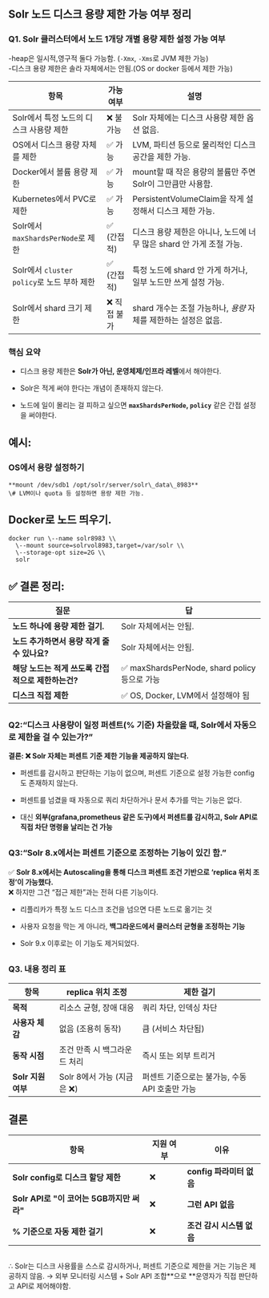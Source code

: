 
## Solr 노드 디스크 용량 제한 가능 여부 정리

### Q1. Solr 클러스터에서 노드 1개당 개별 용량 제한 설정 가능 여부

\-heap은 일시적,영구적 둘다 가능함. (`-Xmx`, `-Xms`로 JVM 제한 가능)  
\-디스크 용량 제한은 솔라 자체에서는 안됨.(OS or docker 등에서 제한 가능)

| 항목 | 가능 여부 | 설명 |
| ----- | ----- | ----- |
| Solr에서 특정 노드의 디스크 사용량 제한 | ❌ 불가능 | Solr 자체에는 디스크 사용량 제한 옵션 없음. |
| OS에서 디스크 용량 자체를 제한 | ✅ 가능 | LVM, 파티션 등으로 물리적인 디스크 공간을 제한 가능. |
| Docker에서 볼륨 용량 제한 | ✅ 가능 | mount할 때 작은 용량의 볼륨만 주면 Solr이 그만큼만 사용함. |
| Kubernetes에서 PVC로 제한 | ✅ 가능 | PersistentVolumeClaim을 작게 설정해서 디스크 제한 가능. |
| Solr에서 `maxShardsPerNode`로 제한 | ✅ (간접적) | 디스크 용량 제한은 아니나, 노드에 너무 많은 shard 안 가게 조절 가능. |
| Solr에서 `cluster policy`로 노드 부하 제한 | ✅ (간접적) | 특정 노드에 shard 안 가게 하거나, 일부 노드만 쓰게 설정 가능. |
| Solr에서 shard 크기 제한 | ❌ 직접 불가 | shard 개수는 조절 가능하나, *용량* 자체를 제한하는 설정은 없음. |

### **핵심 요약**

* 디스크 용량 제한은 **Solr가 아닌, 운영체제/인프라 레벨**에서 해야한다.

* Solr은 적게 써야 한다는 개념이 존재하지 않는다.

* 노드에 일이 몰리는 걸 피하고 싶으면 **`maxShardsPerNode`, `policy`** 같은 간접 설정을 써야한다.

## 예시:

### OS에서 용량 설정하기
```  
**mount /dev/sdb1 /opt/solr/server/solr\_data\_8983**  
\# LVM이나 quota 등 설정하면 용량 제한 가능.
```
## Docker로 노드 띄우기. 
```
docker run \--name solr8983 \\
  \--mount source=solrvol8983,target=/var/solr \\ 
  \--storage-opt size=2G \\  
  solr
```
## ✅ 결론 정리:

| 질문 | 답 |
| ----- | ----- |
| **노드 하나에 용량 제한 걸기.** | Solr 자체에서는 안됨. |
| **노드 추가하면서 용량 작게 줄 수 있나요?**  | Solr 자체에서는 안됨. |
| **해당 노드는 적게 쓰도록 간접적으로 제한하는건?** | ✅ maxShardsPerNode, shard policy 등으로 가능 |
| **디스크 직접 제한** | ✅ OS, Docker, LVM에서 설정해야 됨 |

##

###  **Q2:“디스크 사용량이 일정 퍼센트(% 기준) 차올랐을 때, Solr에서 자동으로 제한을 걸 수 있는가?”**

**결론: ❌ Solr 자체는 퍼센트 기준 제한 기능을 제공하지 않는다.**

* 퍼센트를 감시하고 판단하는 기능이 없으며, 퍼센트 기준으로 설정 가능한 config도 존재하지 않는다.

* 퍼센트를 넘겼을 때 자동으로 쿼리 차단하거나 문서 추가를 막는 기능은 없다.

* 대신 **외부(grafana,prometheus 같은 도구)에서 퍼센트를 감시하고, Solr API로 직접 차단 명령을 날리는 건 가능**

##

### **Q3:“Solr 8.x에서는 퍼센트 기준으로 조정하는 기능이 있긴 함.”**

✅ **Solr 8.x에서는 Autoscaling을 통해 디스크 퍼센트 조건 기반으로 ‘replica 위치 조정’이 가능했다.**  
 ❌ 하지만 그건 “접근 제한”과는 전혀 다른 기능이다.

* 리플리카가 특정 노드 디스크 조건을 넘으면 다른 노드로 옮기는 것

* 사용자 요청을 막는 게 아니라, **백그라운드에서 클러스터 균형을 조정하는 기능**

* Solr 9.x 이후로는 이 기능도 제거되었다.

##
### Q3. 내용 정리 표 

| 항목 | replica  위치 조정 | 제한 걸기 |
| ----- | ----- | ----- |
| **목적** | 리소스 균형, 장애 대응 | 쿼리 차단, 인덱싱 차단 |
| **사용자 체감** | 없음 (조용히 동작) | 큼 (서비스 차단됨) |
| **동작 시점** | 조건 만족 시 백그라운드 처리 | 즉시 또는 외부 트리거 |
| **Solr 지원 여부** | Solr 8에서 가능 (지금은 ❌) | 퍼센트 기준으로는 불가능, 수동 API 호출만 가능 |

### 

##

## **결론**  

| 항목 | 지원 여부 | 이유 |
| ----- | ----- | ----- |
| **Solr config로 디스크 할당 제한** | ❌ | **config 파라미터 없음** |
| **Solr API로 "이 코어는 5GB까지만 써라"** | ❌ | **그런 API 없음** |
| **% 기준으로 자동 제한 걸기** | ❌ | **조건 감시 시스템 없음** |

##

∴ Solr는 디스크 사용률을 스스로 감시하거나, 퍼센트 기준으로 제한을 거는 기능은 제공하지 않음.
→ 외부 모니터링 시스템 \+ Solr API 조합**으로 **운영자가 직접 판단하고 API로 제어해야함.
